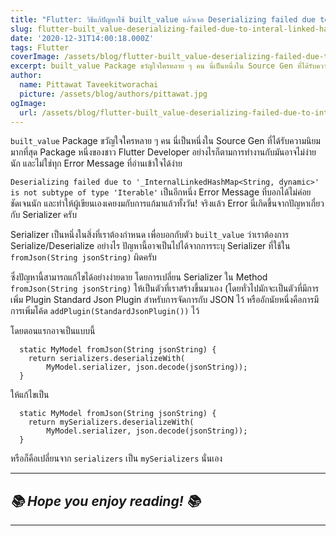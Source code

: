 ```yaml
---
title: "Flutter: วิธีแก้ปัญหาใช้ built_value แล้วเจอ Deserializing failed due to '_InternalLinkedHashMap<String, dynamic>' is not subtype of type 'Iterable<dynamic>'"
slug: flutter-built_value-deserializing-failed-due-to-interal-linked-hashed-map
date: '2020-12-31T14:00:18.000Z'
tags: Flutter
coverImage: /assets/blog/flutter-built_value-deserializing-failed-due-to-interal-linked-hashed-map/cover.jpeg
excerpt: built_value Package ขวัญใจใครหลาย ๆ คน นี่เป็นหนึ่งใน Source Gen ที่ได้รับความนิยมมากที่สุด Package หนึ่งของชาว Flutter Developer อย่างไรก็ตามการทำงานกับมันอาจไม่ง่ายนัก และไม่ใช่ทุก Error Message ที่อ่านเข้าใจได้ง่าย
author:
  name: Pittawat Taveekitworachai
  picture: /assets/blog/authors/pittawat.jpg
ogImage:
  url: /assets/blog/flutter-built_value-deserializing-failed-due-to-interal-linked-hashed-map/cover.jpeg
---
```


`built_value` Package ขวัญใจใครหลาย ๆ คน นี่เป็นหนึ่งใน Source Gen ที่ได้รับความนิยมมากที่สุด Package หนึ่งของชาว Flutter Developer อย่างไรก็ตามการทำงานกับมันอาจไม่ง่ายนัก และไม่ใช่ทุก Error Message ที่อ่านเข้าใจได้ง่าย

`Deserializing failed due to '_InternalLinkedHashMap<String, dynamic>' is not subtype of type 'Iterable'` เป็นอีกหนึ่ง Error Message ที่บอกได้ไม่ค่อยชัดเจนนัก และทำให้ผู้เขียนเองเคยงมกับการแก้มาแล้วทั้งวัน! จริงแล้ว Error นี่เกิดขึ้นจากปัญหาเกี่ยวกับ Serializer ครับ

Serializer เป็นหนึ่งในสิ่งที่เราต้องกำหนด เพื่อบอกกับตัว `built_value` ว่าเราต้องการ Serialize/Deserialize อย่างไร ปัญหานี้อาจเป็นไปได้จากการระบุ Serializer ที่ใช้ใน `fromJson(String jsonString)` ผิดครับ

ซึ่งปัญหานี้สามารถแก้ไขได้อย่างง่ายดาย โดยการเปลี่ยน Serializer ใน Method `fromJson(String jsonString)` ให้เป็นตัวที่เราสร้างขึ้นมาเอง (โดยทั่วไปมักจะเป็นตัวที่มีการเพิ่ม Plugin Standard Json Plugin สำหรับการจัดการกับ JSON ไว้ หรืออักนัยหนึ่งคือการมีการเพิ่มโค้ด `addPlugin(StandardJsonPlugin())` ไว้

โดยตอนแรกอาจเป็นแบบนี้

      static MyModel fromJson(String jsonString) {
        return serializers.deserializeWith(
            MyModel.serializer, json.decode(jsonString));
      }

ให้แก้ไขเป็น

      static MyModel fromJson(String jsonString) {
        return mySerializers.deserializeWith(
            MyModel.serializer, json.decode(jsonString));
      }

หรือก็คือเปลี่ยนจาก `serializers` เป็น `mySerializers` นั่นเอง

---

## *📚 Hope you enjoy reading! 📚*

---
